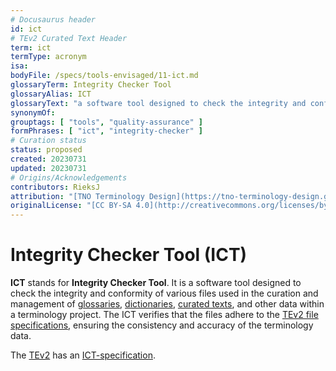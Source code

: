 ```yaml
---
# Docusaurus header
id: ict
# TEv2 Curated Text Header
term: ict
termType: acronym
isa:
bodyFile: /specs/tools-envisaged/11-ict.md
glossaryTerm: Integrity Checker Tool
glossaryAlias: ICT
glossaryText: "a software tool designed to check the integrity and conformity of various files used in the curation and management of [glossaries](@), [dictionaries](@), [curated texts](@), and other data within a terminology project. The ICT verifies that the files adhere to the [TEv2 file specifications](/docs-spec-files), ensuring the consistency and accuracy of the terminology data."
synonymOf:
grouptags: [ "tools", "quality-assurance" ]
formPhrases: [ "ict", "integrity-checker" ]
# Curation status
status: proposed
created: 20230731
updated: 20230731
# Origins/Acknowledgements
contributors: RieksJ
attribution: "[TNO Terminology Design](https://tno-terminology-design.github.io/tev2-specifications/docs)"
originalLicense: "[CC BY-SA 4.0](http://creativecommons.org/licenses/by-sa/4.0/?ref=chooser-v1)"
---
```


# Integrity Checker Tool (ICT)

**ICT** stands for **Integrity Checker Tool**. It is a software tool designed to check the integrity and conformity of various files used in the curation and management of [glossaries](@), [dictionaries](@), [curated texts](@), and other data within a terminology project. The ICT verifies that the files adhere to the [TEv2 file specifications](/docs-spec-files), ensuring the consistency and accuracy of the terminology data.

The [TEv2](@) has an [ICT-specification](/docs/specs/tools-envisaged/ict).
